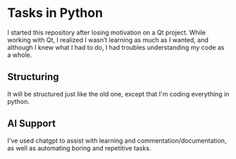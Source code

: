 # Tasks in Python

I  started this repository after losing motivation on a Qt project. While working with Qt, I realized I wasn’t learning as much as I wanted, and although I knew what I had to do, I had troubles understanding my code as a whole.

## Structuring

It will be structured just like the old one, except that I'm coding everything in python.

## AI Support
  I've used chatgpt to assist with learning and commentation/documentation, as well as automating boring and repetitive tasks.

